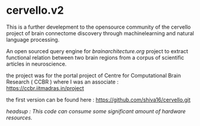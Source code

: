 # cervello.v2

This is a further develepment to the opensource community of the cervello project of brain connectome discovery through machinelearning and natural language processing.

An open sourced query engine for _brainarchitecture.org_ project to extract functional relation between two brain regions from a corpus of scientific articles in neuroscience.

the project was for the portal project of Centre for Computational Brain Research ( CCBR ) where I was an associate : https://ccbr.iitmadras.in/project


the first version can be found here : https://github.com/shiva16/cervello.git

_headsup : This code can consume some significant amount of hardware resources._
